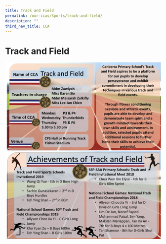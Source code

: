 ```yaml
---
title: Track and Field
permalink: /our-ccas/Sports/track-and-field/
description: ""
third_nav_title: CCA
---
```



# Track and Field

![](/images/Track%20and%20Field%2001.jpg)
![](/images/Track%20and%20Field%2002.jpg)